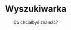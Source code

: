 ---
layout: search
title: Wyszukiwarka
permalink: /search/
subtitle: "Co chciałbyś znaleźć?"
feature-img: "assets/img/pexels/search-map.jpeg"
icon: "fa-search"
---